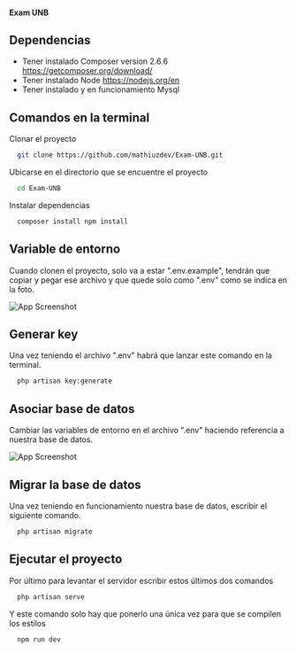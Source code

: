 
#### Exam UNB




## Dependencias 

- Tener instalado Composer version 2.6.6 https://getcomposer.org/download/
- Tener instalado Node https://nodejs.org/en
- Tener instalado y en funcionamiento Mysql 






## Comandos en la terminal
Clonar el proyecto

```bash
  git clone https://github.com/mathiuzdev/Exam-UNB.git
```

Ubicarse en el directorio que se encuentre el proyecto

```bash
  cd Exam-UNB
```

Instalar dependencias

```bash
  composer install npm install
```




## Variable de entorno

Cuando clonen el proyecto, solo va a estar ".env.example", tendrán que copiar y pegar ese archivo y que quede solo como ".env" como se indica en la foto.



![App Screenshot](https://i.imgur.com/4ZUIfow.jpeg)


## Generar key

Una vez teniendo el archivo ".env" habrá que lanzar este comando en la terminal.

```bash
  php artisan key:generate
```

## Asociar base de datos

Cambiar las variables de entorno en el archivo ".env" haciendo referencia a nuestra base de datos.

![App Screenshot](https://i.imgur.com/g9aOcCV.png)

## Migrar la base de datos

Una vez teniendo en funcionamiento nuestra base de datos, escribir el siguiente comando.

```bash
  php artisan migrate
```

## Ejecutar el proyecto

Por último para levantar el servidor escribir estos últimos dos comandos

```bash
  php artisan serve
```

Y este comando solo hay que ponerlo una única vez para que se compilen los estilos

```bash
  npm run dev
```



